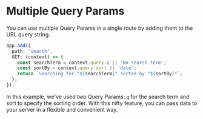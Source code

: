 # Multiple Query Params

You can use multiple Query Params in a single route by adding them to the URL query string.

```ts
app.add({
  path: "search",
  GET: (context) => {
    const searchTerm = context.query.q || 'No search term';
    const sortBy = context.query.sort || 'date';
    return `Searching for "${searchTerm}" sorted by "${sortBy}"`;
  },
});
```

In this example, we've used two Query Params: `q` for the search term and sort to specify the sorting order. With this nifty feature, you can pass data to your server in a flexible and convenient way.

